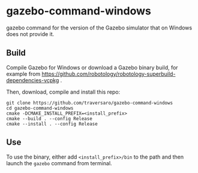 # gazebo-command-windows
gazebo command for the version of the Gazebo simulator that on Windows does not provide it.

## Build 
Compile Gazebo for Windows or download a Gazebo binary build, for example from https://github.com/robotology/robotology-superbuild-dependencies-vcpkg .

Then, download, compile and install this repo:
~~~
git clone https://github.com/traversaro/gazebo-command-windows
cd gazebo-command-windows
cmake -DCMAKE_INSTALL_PREFIX=<install_prefix>
cmake --build . --config Release
cmake --install . --config Release
~~~

## Use 
To use the binary, either add `<install_prefix>/bin` to the path and then launch the `gazebo` command from terminal.


